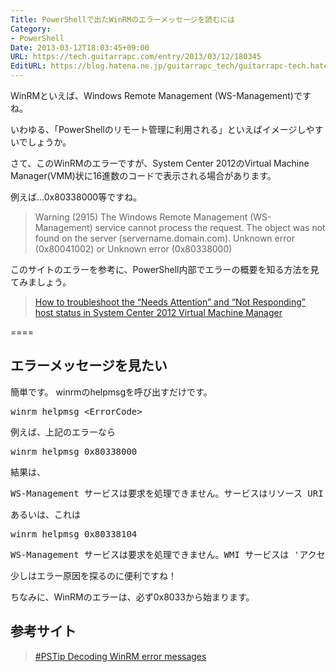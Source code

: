```yaml
---
Title: PowerShellで出たWinRMのエラーメッセージを読むには
Category:
- PowerShell
Date: 2013-03-12T18:03:45+09:00
URL: https://tech.guitarrapc.com/entry/2013/03/12/180345
EditURL: https://blog.hatena.ne.jp/guitarrapc_tech/guitarrapc-tech.hatenablog.com/atom/entry/11696248318757675542
---
```


WinRMといえば、Windows Remote Management (WS-Management)ですね。

いわゆる、「PowerShellのリモート管理に利用される」といえばイメージしやすいでしょうか。

さて、このWinRMのエラーですが、System Center 2012のVirtual Machine Manager(VMM)状に16進数のコードで表示される場合があります。

例えば…0x80338000等ですね。
<blockquote>Warning (2915) 
 The Windows Remote Management (WS-Management) service cannot process the request. The object was not found on the server (servername.domain.com). 
 Unknown error (0x80041002) or Unknown error (0x80338000)</blockquote>

このサイトのエラーを参考に、PowerShell内部でエラーの概要を知る方法を見てみましょう。
<blockquote><a href="http://www.teachnovice.com/1219/troubleshoot-attention-responding-virtual-machine-manager" target="_blank">How to troubleshoot the “Needs Attention” and “Not Responding” host status in System Center 2012 Virtual Machine Manager</a></blockquote>

====


<h2>エラーメッセージを見たい</h2>

簡単です。
winrmのhelpmsgを呼び出すだけです。
<pre class="brush: powershell">
winrm helpmsg &lt;ErrorCode&gt;
</pre>

例えば、上記のエラーなら
<pre class="brush: powershell">
winrm helpmsg 0x80338000
</pre>

結果は、
<pre class="brush: powershell">
WS-Management サービスは要求を処理できません。サービスはリソース URI およびセレクターによって識別されたリソースを見つけられません。 
</pre>


あるいは、これは
<pre class="brush: powershell">
winrm helpmsg 0x80338104
</pre>

<pre class="brush: powershell">
WS-Management サービスは要求を処理できません。WMI サービスは 'アクセスが拒否されました' というエラーを返しました。 
</pre>

少しはエラー原因を探るのに便利ですね！

ちなみに、WinRMのエラーは、必ず0x8033から始まります。

<h2>参考サイト</h2>
<blockquote><a href="http://www.powershellmagazine.com/2013/03/06/pstip-decoding-winrm-error-messages/" target="_blank">#PSTip Decoding WinRM error messages</a></blockquote>

